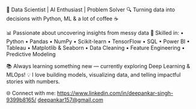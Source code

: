 🚀 Data Scientist | AI Enthusiast | Problem Solver
🔍 Turning data into decisions with Python, ML & a lot of coffee ☕

📊 Passionate about uncovering insights from messy data
🧠 Skilled in:
• Python • Pandas • NumPy • Scikit-learn • TensorFlow
• SQL • Power BI • Tableau • Matplotlib & Seaborn
• Data Cleaning • Feature Engineering • Predictive Modeling

📚 Always learning something new — currently exploring Deep Learning & MLOps!
💡 I love building models, visualizing data, and telling impactful stories with numbers.

🌐 Connect with me:
https://www.linkedin.com/in/deepankar-singh-9399b8165/
deepankar157@gmail.com
